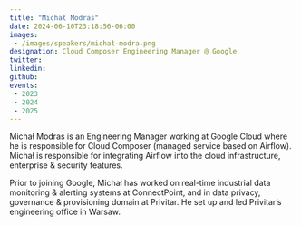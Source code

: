 ```yaml
---
title: "Michał Modras"
date: 2024-06-10T23:18:56-06:00
images: 
 - /images/speakers/michał-modra.png
designation: Cloud Composer Engineering Manager @ Google
twitter: 
linkedin: 
github: 
events:
 - 2023
 - 2024
 - 2025
---
```


Michał Modras is an Engineering Manager working at Google Cloud where he is responsible for Cloud Composer (managed service based on Airflow). Michał is responsible for integrating Airflow into the cloud infrastructure, enterprise & security features.

Prior to joining Google, Michał has worked on real-time industrial data monitoring & alerting systems at ConnectPoint, and in data privacy, governance & provisioning domain at Privitar. He set up and led Privitar’s engineering office in Warsaw.